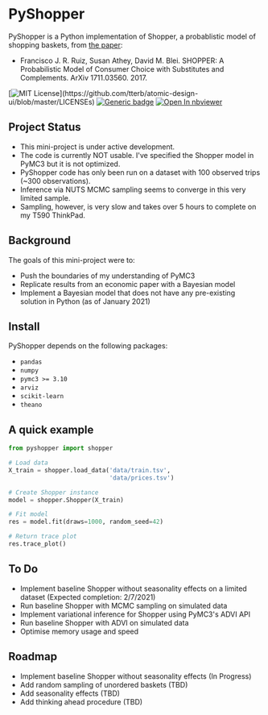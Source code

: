 # PyShopper
PyShopper is a Python implementation of Shopper, a probablistic model of shopping baskets, from [the paper](https://arxiv.org/abs/1711.03560 "Arxiv paper"):
+ Francisco J. R. Ruiz, Susan Athey, David M. Blei. SHOPPER: A Probabilistic Model of Consumer Choice with Substitutes and Complements. ArXiv 1711.03560. 2017.

[![MIT License](https://img.shields.io/apm/l/atomic-design-ui.svg?)](https://github.com/tterb/atomic-design-ui/blob/master/LICENSEs)
[![Generic badge](https://img.shields.io/badge/version-v0.01-4B8BBE.svg)]()
[![Open In nbviewer](https://warehouse-camo.ingress.cmh1.psfhosted.org/b76644f44625d8876b279659d108c1e5334fd8b3/68747470733a2f2f696d672e736869656c64732e696f2f62616467652f76696577253230696e2d6e627669657765722d6f72616e6765)](https://nbviewer.jupyter.org/github/topher-lo/PyShopper/blob/main/example.ipynb)

## Project Status
- This mini-project is under active development. 
- The code is currently NOT usable. I've specified the Shopper model in PyMC3 but it is not optimized.
- PyShopper code has only been run on a dataset with 100 observed trips (~300 observations). 
- Inference via NUTS MCMC sampling seems to converge in this very limited sample. 
- Sampling, however, is very slow and takes over 5 hours to complete on my T590 ThinkPad.

## Background
The goals of this mini-project were to:
- Push the boundaries of my understanding of PyMC3
- Replicate results from an economic paper with a Bayesian model
- Implement a Bayesian model that does not have any pre-existing solution in Python (as of January 2021)

## Install
PyShopper depends on the following packages:
- `pandas`
- `numpy`
- `pymc3 >= 3.10`
- `arviz`
- `scikit-learn`
- `theano`

## A quick example
```python
from pyshopper import shopper

# Load data
X_train = shopper.load_data('data/train.tsv',
                            'data/prices.tsv')

# Create Shopper instance
model = shopper.Shopper(X_train)

# Fit model
res = model.fit(draws=1000, random_seed=42)

# Return trace plot
res.trace_plot()
```

## To Do
- Implement baseline Shopper without seasonality effects on a limited dataset (Expected completion: 2/7/2021)
- Run baseline Shopper with MCMC sampling on simulated data
- Implement variational inference for Shopper using PyMC3's ADVI API
- Run baseline Shopper with ADVI on simulated data
- Optimise memory usage and speed

## Roadmap
- Implement baseline Shopper without seasonality effects (In Progress)
- Add random sampling of unordered baskets (TBD)
- Add seasonality effects (TBD)
- Add thinking ahead procedure (TBD)
